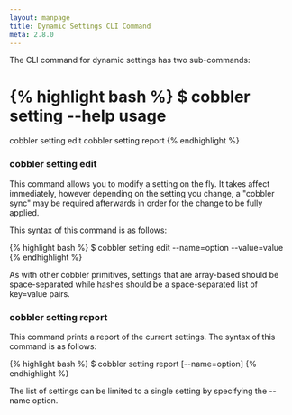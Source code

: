 ```yaml
---
layout: manpage
title: Dynamic Settings CLI Command
meta: 2.8.0
---
```

The CLI command for dynamic settings has two sub-commands:

{% highlight bash %}
$ cobbler setting --help
usage
=====
cobbler setting edit
cobbler setting report
{% endhighlight %}

### cobbler setting edit

This command allows you to modify a setting on the fly. It takes affect immediately, however depending on the setting
you change, a "cobbler sync" may be required afterwards in order for the change to be fully applied.

This syntax of this command is as follows:

{% highlight bash %}
$ cobbler setting edit --name=option --value=value
{% endhighlight %}

As with other cobbler primitives, settings that are array-based should be space-separated while hashes should be a
space-separated list of key=value pairs.

### cobbler setting report

This command prints a report of the current settings. The syntax of this command is as follows:

{% highlight bash %}
$ cobbler setting report [--name=option]
{% endhighlight %}

The list of settings can be limited to a single setting by specifying the --name option.
